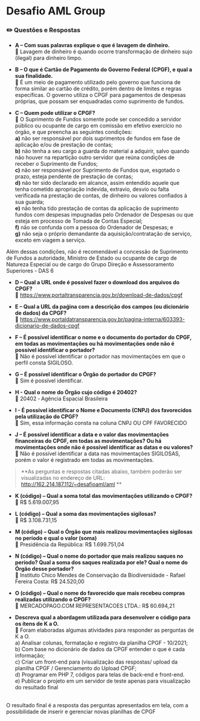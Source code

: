 # Desafio AML Group
### ✏️ Questões e Respostas

+ **A – Com suas palavras explique o que é lavagem de dinheiro.**<br>
📝 Lavagem de dinheiro é quando ocorre transformação de dinheiro sujo (ilegal) para dinheiro limpo.

+ **B – O que é Cartão de Pagamento do Governo Federal (CPGF), e qual a sua finalidade.**<br>
📝 É um meio de pagamento utilizado pelo governo que funciona de forma similar ao cartão de crédito, porém dentro de limites e regras específicas. O governo utiliza o CPGF para pagamentos de despesas próprias, que possam ser enquadradas como suprimento de fundos.

+ **C – Quem pode utilizar o CPGF?**<br>
📝 O Suprimento de Fundos somente pode ser concedido a servidor público ou ocupante de cargo em comissão em efetivo exercício no órgão, e que preencha as seguintes condições:<br>
**a)** não ser responsável por dois suprimentos de fundos em fase de aplicação e/ou de prestação de contas;<br>
**b)** não tenha a seu cargo a guarda do material a adquirir, salvo quando não houver na repartição outro servidor que reúna condições de receber o Suprimento de Fundos;<br>
**c)** não ser responsável por Suprimento de Fundos que, esgotado o prazo, esteja pendente de prestação de contas;<br>
**d)** não ter sido declarado em alcance, assim entendido aquele que tenha cometido apropriação indevida, extravio, desvio ou falta verificada na prestação de contas, de dinheiro ou valores confiados à sua guarda;<br>
**e)** não tenha tido prestação de contas da aplicação de suprimento fundos com despesas impugnadas pelo Ordenador de Despesas ou que esteja em processo de Tomada de Contas Especial;<br>
**f)** não se confunda com a pessoa do Ordenador de Despesas; e<br>
**g)** não seja o próprio demandante da aquisição/contratação de serviço, exceto em viagem a serviço.<br>

Além dessas condições, não é recomendável a concessão de Suprimento de Fundos a autoridade, Ministro de Estado ou ocupante de cargo de Natureza Especial ou de cargo do Grupo Direção e Assessoramento Superiores - DAS 6

+ **D – Qual a URL onde é possível fazer o download dos arquivos do CPGF?**<br>
📝 https://www.portaltransparencia.gov.br/download-de-dados/cpgf

+ **E – Qual a URL da paǵina com a descrição dos campos (ou dicionário de dados) da CPGF?**<br>
📝 https://www.portaldatransparencia.gov.br/pagina-interna/603393-dicionario-de-dados-cpgf

+ **F – É possível identificar o nome e o documento do portador do CPGF, em todas as movimentações ou há movimentações onde não é possível identificar o portador?**<br>
📝 Não é possível identificar o portador nas movimentações em que o perfil consta SIGILOSO.

+ **G – É possível identificar o Órgão do portador do CPGF?**<br>
📝 Sim é possível identificar.

+ **H - Qual o nome do Órgão cujo código é 20402?**<br>
📝 20402 ‑ Agência Espacial Brasileira

+ **I - É possível identificar o Nome e Documento (CNPJ) dos favorecidos pela utilização do CPGF?**<br>
📝 Sim, essa informação consta na coluna CNPJ OU CPF FAVORECIDO

+ **J – É possível identificar a data e o valor das movimentações financeiras do CPGF, em todas as movimentações? Ou há movimentações onde não é possível identificar as datas e
ou valores?**<br>
📝 Não é possível identificar a data nas movimentações SIGILOSAS, porém o valor é registrado em todas as movimentações.

>  **As perguntas e respostas citadas abaixo, também poderão ser visualizadas no endereço de URL: http://162.214.187.112/~desafioaml/aml **

+ **K (código) – Qual a soma total das movimentações utilizando o CPGF?**<br> 
📝 R$ 5.619.007,95

+ **L (código) – Qual a soma das movimentações sigilosas?**<br>
📝 R$ 3.108.731,15

+ **M (código) – Qual o Órgão que mais realizou movimentações sigilosas no período e qual o valor (soma)**<br>
📝 Presidência da República: R$ 1.699.751,04

+ **N (código) – Qual o nome do portador que mais realizou saques no período? Qual a soma dos saques realizada por ele? Qual o nome do Órgão desse portador?**<br>
📝 Instituto Chico Mendes de Conservação da Biodiversidade - Rafael Fereira Costa: R$ 24.520,00

+ **O (código) – Qual o nome do favorecido que mais recebeu compras realizadas utilizando o CPGF?**<br>
📝 MERCADOPAGO.COM REPRESENTACOES LTDA.: R$ 60.694,21

+ **Descreva qual a abordagem utilizada para desenvolver o código para os ítens de K a O.**<br>
📝 Foram elaboradas algumas atividades para responder as perguntas de K a O.<br>
a) Analisar colunas, formatação e registro da planilha CPGF - 10/2021;<br>
b) Com base no dicionário de dados da CPGF entender o que é cada informação;<br>
c) Criar um front-end para (visualização das respostas/ upload da planilha CPGF / Gerenciamento do Upload CPGF;<br>
d) Programar em PHP 7, códigos para telas de back-end e front-end.<br>
e) Publicar o projeto em um servidor de teste apenas para visualização do resultado final<br><br> 

O resultado final é a resposta das perguntas apresentados em tela, com a possibilidade de inserir e gerenciar novas planilhas de CPGF
